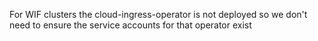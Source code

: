 For WIF clusters the cloud-ingress-operator is not deployed so we don't need to ensure the service accounts for that operator exist
